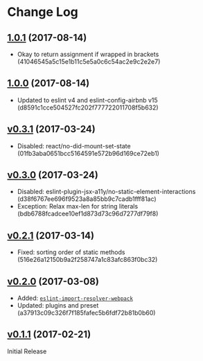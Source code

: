 # Change Log

## [1.0.1](https://github.com/urbanladder/eslint-config-urbanladder/tree/v1.0.1) (2017-08-14)
-   Okay to return assignment if wrapped in brackets (41046545a5c15e1b11c5e5a0c6c54ac2e9c2e2e7)


## [1.0.0](https://github.com/urbanladder/eslint-config-urbanladder/tree/v1.0.0) (2017-08-14)
- Updated to eslint v4 and eslint-config-airbnb v15 (d8591c1cce504527fc202f777722011708f5b632)

## [v0.3.1](https://github.com/urbanladder/eslint-config-urbanladder/tree/v0.3.1) (2017-03-24)

- Disabled: react/no-did-mount-set-state (01fb3aba0651bcc5164591e572b96d169ce72eb1)

## [v0.3.0](https://github.com/urbanladder/eslint-config-urbanladder/tree/v0.3.0) (2017-03-24)

- Disabled: eslint-plugin-jsx-a11y/no-static-element-interactions (d38f6767ee696f9523a8a85bb9c7cadb1fff81ac)
- Exception: Relax max-len for string literals (bdb6788fcadcee10ef1d873d73c96d7277df79f8)

## [v0.2.1](https://github.com/urbanladder/eslint-config-urbanladder/tree/v0.2.1) (2017-03-14)

- Fixed: sorting order of static methods (516e26a12150b9a2f258747a1c83afc863f0bc32)

## [v0.2.0](https://github.com/urbanladder/eslint-config-urbanladder/tree/v0.2.0) (2017-03-08)

 - Added: [`eslint-import-resolver-webpack`](https://www.npmjs.com/package/eslint-import-resolver-webpack) 
 - Updated: plugins and preset (a37913c09c326f7f185fafec5b6fdf72b81b0b60)

## [v0.1.1](https://github.com/urbanladder/eslint-config-urbanladder/tree/v0.1.1) (2017-02-21)
Initial Release
